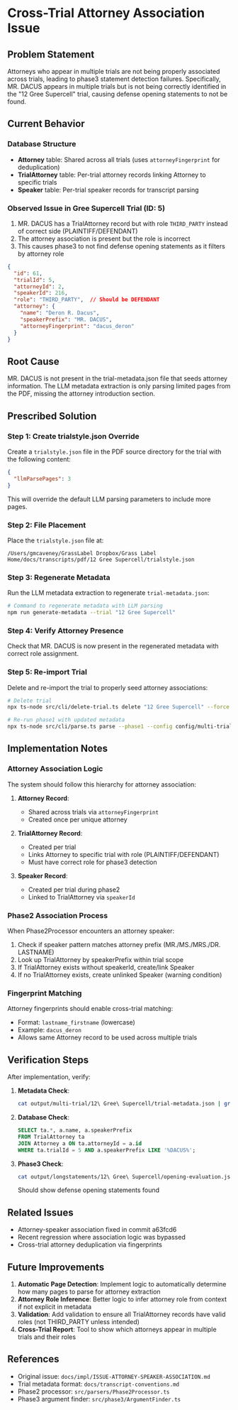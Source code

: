 # Cross-Trial Attorney Association Issue

## Problem Statement

Attorneys who appear in multiple trials are not being properly associated across trials, leading to phase3 statement detection failures. Specifically, MR. DACUS appears in multiple trials but is not being correctly identified in the "12 Gree Supercell" trial, causing defense opening statements to not be found.

## Current Behavior

### Database Structure
- **Attorney** table: Shared across all trials (uses `attorneyFingerprint` for deduplication)
- **TrialAttorney** table: Per-trial attorney records linking Attorney to specific trials
- **Speaker** table: Per-trial speaker records for transcript parsing

### Observed Issue in Gree Supercell Trial (ID: 5)

1. MR. DACUS has a TrialAttorney record but with role `THIRD_PARTY` instead of correct side (PLAINTIFF/DEFENDANT)
2. The attorney association is present but the role is incorrect
3. This causes phase3 to not find defense opening statements as it filters by attorney role

```json
{
  "id": 61,
  "trialId": 5,
  "attorneyId": 2,
  "speakerId": 216,
  "role": "THIRD_PARTY",  // Should be DEFENDANT
  "attorney": {
    "name": "Deron R. Dacus",
    "speakerPrefix": "MR. DACUS",
    "attorneyFingerprint": "dacus_deron"
  }
}
```

## Root Cause

MR. DACUS is not present in the trial-metadata.json file that seeds attorney information. The LLM metadata extraction is only parsing limited pages from the PDF, missing the attorney introduction section.

## Prescribed Solution

### Step 1: Create trialstyle.json Override

Create a `trialstyle.json` file in the PDF source directory for the trial with the following content:

```json
{
  "llmParsePages": 3
}
```

This will override the default LLM parsing parameters to include more pages.

### Step 2: File Placement

Place the `trialstyle.json` file at:
```
/Users/gmcaveney/GrassLabel Dropbox/Grass Label Home/docs/transcripts/pdf/12 Gree Supercell/trialstyle.json
```

### Step 3: Regenerate Metadata

Run the LLM metadata extraction to regenerate `trial-metadata.json`:

```bash
# Command to regenerate metadata with LLM parsing
npm run generate-metadata --trial "12 Gree Supercell"
```

### Step 4: Verify Attorney Presence

Check that MR. DACUS is now present in the regenerated metadata with correct role assignment.

### Step 5: Re-import Trial

Delete and re-import the trial to properly seed attorney associations:

```bash
# Delete trial
npx ts-node src/cli/delete-trial.ts delete "12 Gree Supercell" --force

# Re-run phase1 with updated metadata
npx ts-node src/cli/parse.ts parse --phase1 --config config/multi-trial-config-mac.json
```

## Implementation Notes

### Attorney Association Logic

The system should follow this hierarchy for attorney association:

1. **Attorney Record**:
   - Shared across trials via `attorneyFingerprint`
   - Created once per unique attorney

2. **TrialAttorney Record**:
   - Created per trial
   - Links Attorney to specific trial with role (PLAINTIFF/DEFENDANT)
   - Must have correct role for phase3 detection

3. **Speaker Record**:
   - Created per trial during phase2
   - Linked to TrialAttorney via `speakerId`

### Phase2 Association Process

When Phase2Processor encounters an attorney speaker:

1. Check if speaker pattern matches attorney prefix (MR./MS./MRS./DR. LASTNAME)
2. Look up TrialAttorney by speakerPrefix within trial scope
3. If TrialAttorney exists without speakerId, create/link Speaker
4. If no TrialAttorney exists, create unlinked Speaker (warning condition)

### Fingerprint Matching

Attorney fingerprints should enable cross-trial matching:
- Format: `lastname_firstname` (lowercase)
- Example: `dacus_deron`
- Allows same Attorney record to be used across multiple trials

## Verification Steps

After implementation, verify:

1. **Metadata Check**:
   ```bash
   cat output/multi-trial/12\ Gree\ Supercell/trial-metadata.json | grep -i dacus
   ```

2. **Database Check**:
   ```sql
   SELECT ta.*, a.name, a.speakerPrefix
   FROM TrialAttorney ta
   JOIN Attorney a ON ta.attorneyId = a.id
   WHERE ta.trialId = 5 AND a.speakerPrefix LIKE '%DACUS%';
   ```

3. **Phase3 Check**:
   ```bash
   cat output/longstatements/12\ Gree\ Supercell/opening-evaluation.json
   ```
   Should show defense opening statements found

## Related Issues

- Attorney-speaker association fixed in commit a63fcd6
- Recent regression where association logic was bypassed
- Cross-trial attorney deduplication via fingerprints

## Future Improvements

1. **Automatic Page Detection**: Implement logic to automatically determine how many pages to parse for attorney extraction
2. **Attorney Role Inference**: Better logic to infer attorney role from context if not explicit in metadata
3. **Validation**: Add validation to ensure all TrialAttorney records have valid roles (not THIRD_PARTY unless intended)
4. **Cross-Trial Report**: Tool to show which attorneys appear in multiple trials and their roles

## References

- Original issue: `docs/impl/ISSUE-ATTORNEY-SPEAKER-ASSOCIATION.md`
- Trial metadata format: `docs/transcript-conventions.md`
- Phase2 processor: `src/parsers/Phase2Processor.ts`
- Phase3 argument finder: `src/phase3/ArgumentFinder.ts`